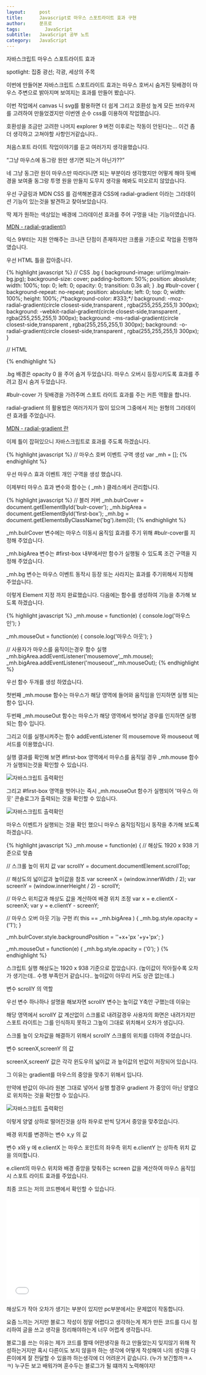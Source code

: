 ```yaml
---
layout:     post
title:      Javascript로 마우스 스포트라이트 효과 구현
author:     쭌프로
tags: 		  JavaScript
subtitle:   JavaScript 공부 노트
category:   JavaScript
---
```

<!-- Start Writing Below in Markdown -->

<div class="box">
  <div class="small-title">자바스크립트 마우스 스포트라이트 효과</div>
  <p>spotlight: 집중 광선; 각광, 세상의 주목</p>
  <p>이번에 만들어본 자바스크립트 스포트라이트 효과는 마우스 호버시 숨겨진 뒷배경이 마우스 주변으로 밝아지며 보여지는 효과를 만들어 봤습니다.</p>
  <p>이번 작업에서 canvas 니 svg를 활용하면 더 쉽게 그리고 호환성 높게 모든 브라우저를 고려하여 만들었겠지만 이번엔 순수 css를 이용하여 작업했습니다.</p>
  <p>호환성을 조금만 고려한 나머지 explorer 9 버전 이후로는 작동이 안된다는... 이건 좀더 생각하고 고쳐야할 사항인거같습니다..</p>
</div>

<div class="box">
  <p>처음스포트 라이트 작업이야기를 듣고 여러가지 생각을했습니다.</p>
  <p><q>그냥 마우스에 동그랑 원만 생기면 되는거 아닌가??</q></p>
  <p>네 그냥 동그란 원이 마우스만 따라다니면 되는 부분이라 생각했지만 어떻게 해야 뒷배경을 보여줄 동그랑 투명 원을 만들지 도무지 생각을 해봐도 떠오르지 않았습니다.</p>
  <p>우선 구글링과 MDN CSS 를 검색해본결과 CSS에 radial-gradient 이라는 그라데이션 기능이 있는것을 발견하고 찾아보았습니다.</p>
  <p>딱 제가 원하는 색상있는 배경에 그라데이션 효과를 주어 구멍을 내는 기능이였습니다.</p>
  <div class="pro-txt">
   <a href="https://developer.mozilla.org/en-US/docs/Web/CSS/radial-gradient" target="_balnk">MDN - radial-gradient()</a>
  </div>
  <p>익스 9부터는 지원 안해주는 크나큰 단점이 존재하지만 크롬을 기준으로 작업을 진행하였습니다.</p>
</div>

<div class="box">
  <p>우선 HTML 틀을 잡아줍니다.</p>
{% highlight javascript %}
// CSS
.bg {
	background-image: url(img/main-bg.jpg);
	background-size: cover;
	padding-bottom: 50%;    
	position: absolute;
    width: 100%;
    top: 0;
    left: 0;
	opacity: 0;
	transition: 0.3s all;
}
.bg #bulr-cover {
	background-repeat: no-repeat;
	position: absolute;
	left: 0;
	top: 0;
	width: 100%;
	height: 100%;
	/*background-color: #333;*/
	background: -moz-radial-gradient(circle closest-side,transparent , rgba(255,255,255,1) 300px);
	background: -webkit-radial-gradient(circle closest-side,transparent , rgba(255,255,255,1) 300px);
	background: -ms-radial-gradient(circle closest-side,transparent , rgba(255,255,255,1) 300px);
	background: -o-radial-gradient(circle closest-side,transparent , rgba(255,255,255,1) 300px);
}

// HTML 
<div id="first-box" class="big-box">	
	<div class="bg">
		<div id="bulr-cover"></div>
	</div>
</div>
{% endhighlight %}

<p>.bg 배경은 opacity 0 을 주어 숨겨 두었습니다. 마우스 오버시 등장시키도록 효과를 주려고 잠시 숨겨 두었습니다.</p>
<p>#bulr-cover 가 뒷배경을 가려주며 스포트 라이트 효과를 주는 커튼 역활을 합니다.</p>
<p>radial-gradient 의 활용법은 여러가지가 많이 있으며 그중에서 저는 원형의 그라데이션 효과를 주었습니다.</p>

<div class="pro-txt">
  <a href="https://developer.mozilla.org/en-US/docs/Web/CSS/radial-gradient" target="_balnk">MDN - radial-gradient 란</a>
</div>

<p>이제 틀이 잡혀있으니 자바스크립트로 효과를 주도록 하겠습니다.</p>
</div>

<div class="box">
{% highlight javascript %} 
// 마우스 호버 이벤트 구역 생성
var _mh = [];
{% endhighlight %}
  <p>우선 마우스 효과 이벤트 개인 구역을 생성 했습니다.</p>
  <p>이제부터 마우스 효과 변수와 함수는 ( _mh ) 클레스에서 관리합니다.</p>
</div>

<div class="box">
  
{% highlight javascript %}
// 블러 커버
_mh.bulrCover = document.getElementById('bulr-cover');
_mh.bigArea = document.getElementById('first-box');
_mh.bg = document.getElementsByClassName('bg').item(0);
{% endhighlight %}

  <p>_mh.bulrCover 변수에는 마우스 이동시 움직임 효과를 주기 위해 #bulr-cover를 지정해 주었습니다.</p>
  <p>_mh.bigArea 변수는 #first-box 내부에서만 함수가 실행될 수 있도록 조건 구역을 지정해 주었습니다.</p>
  <p>_mh.bg 변수는 마우스 이벤트 동작시 등장 또는 사라지는 효과를 주기위해서 지정해 주었습니다.</p>
  <p>이렇게 Element 지정 까지 완료했습니다. 다음에는 함수를 생성하여 기능을 추가해 보도록 하겠습니다.</p>
</div>

<div class="box">
{% highlight javascript %}
_mh.mouse = function(e) {
  console.log('마우스 인');
}

_mh.mouseOut = function(e) {
  console.log('마우스 아웃');
}

// 사용자가 마우스를 움직이는경우 함수 실행
_mh.bigArea.addEventListener('mousemove',_mh.mouse);
_mh.bigArea.addEventListener('mouseout',_mh.mouseOut);
{% endhighlight %}

<p>우선 함수 두개를 생성 하였습니다.</p>
<p>첫번째 _mh.mouse 함수는 마우스가 해당 영역에 들어와 움직임을 인지하면 실행 되는 함수 입니다.</p>
<p>두번째 _mh.mouseOut 함수는 마우스가 해당 영역에서 벗어날 경우를 인지하면 실행되는 함수 입니다.</p>
<p>그리고 이를 실행시켜주는 함수 addEventListener 의 mousemove 와 mouseout 메서드를 이용했습니다.</p>
<p>실행 결과를 확인해 보면 #first-box 영역에서 마우스를 움직일 경우 _mh.mouse 함수가 실행되는것을 확인할 수 있습니다.</p>

<div class="img-box">
  <img src="https://alalstjr.github.io/promote.github.io/img/2018-11-25-1.png" alt="자바스크립트 출력확인" />
</div>

<p>그리고 #first-box 영역을 벗어나는 즉시 _mh.mouseOut 함수가 실행되어 '마우스 아웃' 콘솔로그가 출력되는 것을 확인할 수 있습니다.</p>
<div class="img-box">
  <img src="https://alalstjr.github.io/promote.github.io/img/2018-11-25-2.png" alt="자바스크립트 출력확인" />
</div>
<p>마우스 이벤트가 실행되는 것을 확인 했으니 마우스 움직임직임시 동작을 추가해 보도록 하겠습니다.</p>
</div>

<div class="box">
{% highlight javascript %}
_mh.mouse = function(e) {
// 해상도 1920 x 938 기준으로 맞춤

// 스크롤 높이 위치 값
var scrollY = document.documentElement.scrollTop;

// 해상도의 넓이값과 높이값을 참조
var screenX = (window.innerWidth / 2);
var screenY = (window.innerHeight / 2) - scrollY;

// 마우스 위치값과 해상도 값을 계산하여 배경 위치 조정
var x = e.clientX - screenX;
var y = e.clientY - screenY;


// 마우스 오버 아웃 기능 구현
if( this == _mh.bigArea ) {
	_mh.bg.style.opacity = ('1');
}

_mh.bulrCover.style.backgroundPosition = ''+x+'px '+y+'px';
}

_mh.mouseOut = function(e) {
_mh.bg.style.opacity = ('0');
}
{% endhighlight %}

<p>스크립트 실행 해상도는 1920 x 938 기준으로 잡았습니다. (높이값이 작아질수록 오차가 생기는데.. 수행 부족인거 같습니다.. 높이값이 아무리 커도 상관 없는데..)</p>

<div class="small-title">변수 scrollY 의 역할</div>
<p>우선 변수 하나하나 설명을 해보자면 scrollY 변수는 높이값 Y축만 구했는데 이유는</p>
<p>해당 영역에서 scrollY 값 계산없이 스크롤로 내려갈경우 사용자의 화면은 내려가지만 스포트 라이트는 그를 인식하지 못하고 그높이 그대로 위치해서 오차가 생깁니다.</p>
<p>스크롤 높이 오차값을 해결하기 위해서 scrollY 스크롤의 위치를 더하여 주었습니다.</p>

<div class="small-title">변수 screenX,screenY 의 값</div>
<p>screenX,screenY 값은 각각 윈도우의 넓이값 과 높이값의 반값이 저장되어 있습니다.</p>
<p>그 이유는 gradient를 마우스의 중앙을 맞추기 위해서 입니다.</p>
<p>만약에 반값이 아니라 원본 그대로 넣어서 실행 할경우 gradient 가 중앙이 아닌 양옆으로 위치하는 것을 확인할 수 있습니다.</p>
<div class="img-box">
  <img src="https://alalstjr.github.io/promote.github.io/img/2018-11-25-3.png" alt="자바스크립트 출력확인" />
</div>
<p>이렇게 양옆 상하로 떨어진것을 상하 좌우로 반씩 당겨서 중앙을 맞추었습니다.</p>

<div class="small-title">배경 위치를 변경하는 변수 x,y 의 값</div>
<p>변수 x와 y 에 e.clientX 는 마우스 포인트의 좌우측 위치 e.clientY 는 상하측 위치 값을 의미합니다.</p>
<p>e.client의 마우스 위치와 배경 중앙을 맞춰주는 screen 값을 계산하여 마우스 움직임시 스포트 라이트 효과를 주었습니다.</p>
</div>

<div class="box">
<p>최종 코드는 저의 코드펜에서 확인할 수 있습니다.</p>
<iframe height='265' scrolling='no' title='Note 자바스크립트 마우스 스포트라이트 효과' src='//codepen.io/alalstjr/embed/pQjWbQ/?height=265&theme-id=0&default-tab=js,result' frameborder='no' allowtransparency='true' allowfullscreen='true' style='width: 100%;'>See the Pen <a href='https://codepen.io/alalstjr/pen/pQjWbQ/'>Note 자바스크립트 마우스 스포트라이트 효과</a> by alalstjr (<a href='https://codepen.io/alalstjr'>@alalstjr</a>) on <a href='https://codepen.io'>CodePen</a>.
</iframe>
<p>해상도가 작아 오차가 생기는 부분이 있지만 pc부분에서는 문제없이 작동합니다.</p>
<p>요즘 느끼는 거지만 블로그 작성이 정말 어렵다고 생각하는게 제가 만든 코드를 다시 정리하여 글을 쓰고 생각을 정리해야하는게 너무 어렵게 생각듭니다. </p>
	<p>블로그를 쓰는 이유는 제가 코드를 짤때 어떤생각을 하고 만들었는지 잊지않기 위해 작성하는거지만 혹시 다른이도 보지 않을까 하는 생각에 어떻게 작성해여 나의 생각을 다른이에게 잘 전달할 수 있을까 하는생각에 더 어려운거 같습니다. (누가 보긴할까ㅋㅅㅋ) 누구든 보고 배워가며 훈수두는 블로그가 될 떄까지 노력해야지!</p>
</div>

